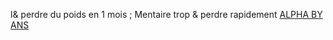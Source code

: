 l& perdre du poids en 1 mois ; Mentaire trop & perdre rapidement
 <a href="http://www.twiceclub.com/public/shoponlinejp.asp?cheap=products-c82.html" title="ALPHA BY ANS">ALPHA BY ANS</a>